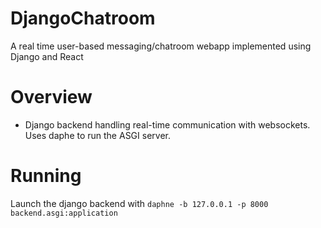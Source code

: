 # DjangoChatroom
A real time user-based messaging/chatroom webapp implemented using Django and React

# Overview
- Django backend handling real-time communication with websockets. Uses daphe to run the ASGI server.

# Running
Launch the django backend with 
`daphne -b 127.0.0.1 -p 8000 backend.asgi:application`